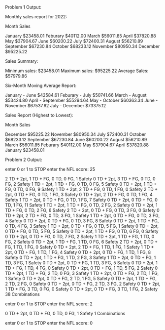 Problem 1 Output:

Monthly sales report for 2022:

Month Sales

January $23458.01 Feburary $40112.00 March $56011.85 April $37820.88 May $37904.67 June $60200.22 July $72400.31 August $56210.89 September $67230.84 October $68233.12 November $80950.34 December $95225.22

Sales Summary:

Minimum sales: $23458.01 Maximum sales: $95225.22 Average Sales: $57979.86

Six-Month Moving Average Report:

January - June $42584.61 Feburary - July $50741.66 March - August $53424.80 April - September $55294.64 May - October $60363.34 June - November $67537.62 July - December $73375.12

Sales Report (Highest to Lowest):

Month Sales

December $95225.22 November $80950.34 July $72400.31 October $68233.12 September $67230.84 June $60200.22 August $56210.89 March $56011.85 Feburary $40112.00 May $37904.67 April $37820.88 January $23458.01

Problem 2 Output:

enter 0 or 1 to STOP
enter the NFL score: 25

2 TD + 2pt, 1 TD + FG, 0 TD, 0 FG, 1 Safety
0 TD + 2pt, 3 TD + FG, 0 TD, 0 FG, 2 Safety
1 TD + 2pt, 1 TD + FG, 0 TD, 0 FG, 5 Safety
0 TD + 2pt, 1 TD + FG, 0 TD, 0 FG, 9 Safety
1 TD + 2pt, 2 TD + FG, 0 TD, 1 FG, 0 Safety
2 TD + 2pt, 0 TD + FG, 0 TD, 1 FG, 3 Safety
0 TD + 2pt, 2 TD + FG, 0 TD, 1 FG, 4 Safety
1 TD + 2pt, 0 TD + FG, 0 TD, 1 FG, 7 Safety
0 TD + 2pt, 0 TD + FG, 0 TD, 1 FG, 11 Safety
1 TD + 2pt, 1 TD + FG, 0 TD, 2 FG, 2 Safety
0 TD + 2pt, 1 TD + FG, 0 TD, 2 FG, 6 Safety
2 TD + 2pt, 0 TD + FG, 0 TD, 3 FG, 0 Safety
0 TD + 2pt, 2 TD + FG, 0 TD, 3 FG, 1 Safety
1 TD + 2pt, 0 TD + FG, 0 TD, 3 FG, 4 Safety
0 TD + 2pt, 0 TD + FG, 0 TD, 3 FG, 8 Safety
0 TD + 2pt, 1 TD + FG, 0 TD, 4 FG, 3 Safety
1 TD + 2pt, 0 TD + FG, 0 TD, 5 FG, 1 Safety
0 TD + 2pt, 0 TD + FG, 0 TD, 5 FG, 5 Safety
0 TD + 2pt, 1 TD + FG, 0 TD, 6 FG, 0 Safety
0 TD + 2pt, 0 TD + FG, 0 TD, 7 FG, 2 Safety
1 TD + 2pt, 1 TD + FG, 1 TD, 0 FG, 2 Safety
0 TD + 2pt, 1 TD + FG, 1 TD, 0 FG, 6 Safety
2 TD + 2pt, 0 TD + FG, 1 TD, 1 FG, 0 Safety
0 TD + 2pt, 2 TD + FG, 1 TD, 1 FG, 1 Safety
1 TD + 2pt, 0 TD + FG, 1 TD, 1 FG, 4 Safety
0 TD + 2pt, 0 TD + FG, 1 TD, 1 FG, 8 Safety
0 TD + 2pt, 1 TD + FG, 1 TD, 2 FG, 3 Safety
1 TD + 2pt, 0 TD + FG, 1 TD, 3 FG, 1 Safety
0 TD + 2pt, 0 TD + FG, 1 TD, 3 FG, 5 Safety
0 TD + 2pt, 1 TD + FG, 1 TD, 4 FG, 0 Safety
0 TD + 2pt, 0 TD + FG, 1 TD, 5 FG, 2 Safety
0 TD + 2pt, 1 TD + FG, 2 TD, 0 FG, 3 Safety
1 TD + 2pt, 0 TD + FG, 2 TD, 1 FG, 1 Safety
0 TD + 2pt, 0 TD + FG, 2 TD, 1 FG, 5 Safety
0 TD + 2pt, 1 TD + FG, 2 TD, 2 FG, 0 Safety
0 TD + 2pt, 0 TD + FG, 2 TD, 3 FG, 2 Safety
0 TD + 2pt, 1 TD + FG, 3 TD, 0 FG, 0 Safety
0 TD + 2pt, 0 TD + FG, 3 TD, 1 FG, 2 Safety
38 Combinations

enter 0 or 1 to STOP
enter the NFL score: 2

0 TD + 2pt, 0 TD + FG, 0 TD, 0 FG, 1 Safety
1 Combinations

enter 0 or 1 to STOP
enter the NFL score: 0
